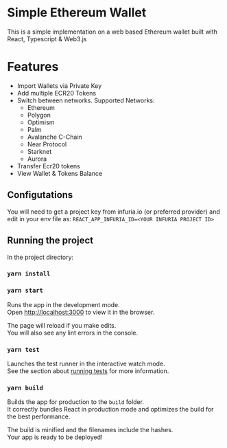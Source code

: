 # Simple Ethereum Wallet 

This is a simple implementation on a web based Ethereum wallet built with React, Typescript & Web3.js 

# Features

 - Import Wallets via Private Key
 - Add multiple ECR20 Tokens 
 - Switch between networks. Supported Networks: 
   -  Ethereum 
   -  Polygon
   -  Optimism
   -  Palm
   -  Avalanche C-Chain
   -  Near Protocol
   -  Starknet
   -  Aurora
-  Transfer Ecr20 tokens
-  View Wallet & Tokens Balance


## Configutations 

 You will need to get a project key from infuria.io (or preferred provider) and edit in your env file as:
 `REACT_APP_INFURIA_ID=<YOUR INFURIA PROJECT ID>`
 
## Running the project

In the project directory:
 ### `yarn install`

 ### `yarn start`

Runs the app in the development mode.\
Open [http://localhost:3000](http://localhost:3000) to view it in the browser.

The page will reload if you make edits.\
You will also see any lint errors in the console.

### `yarn test`

Launches the test runner in the interactive watch mode.\
See the section about [running tests](https://facebook.github.io/create-react-app/docs/running-tests) for more information.

### `yarn build`

Builds the app for production to the `build` folder.\
It correctly bundles React in production mode and optimizes the build for the best performance.

The build is minified and the filenames include the hashes.\
Your app is ready to be deployed!
 